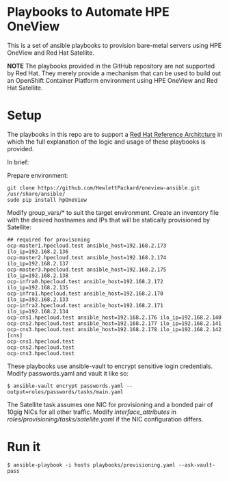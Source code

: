 # Playbooks to Automate HPE OneView

This is a set of ansible playbooks to provision bare-metal servers using HPE OneView and Red Hat Satellite.

**NOTE** The playbooks provided in the GitHub repository are not supported by Red Hat. They merely provide a mechanism that can be used to build out an OpenShift Container Platform environment using HPE OneView and Red Hat Satellite.

# Setup

The playbooks in this repo are to support a [Red Hat Reference Architcture](https://access.redhat.com/articles/3128171) in which the full explanation of the logic and usage of these playbooks is provided.

In brief:

Prepare environment:

~~~
git clone https://github.com/HewlettPackard/oneview-ansible.git /usr/share/ansible/
sudo pip install hpOneView
~~~

Modify group_vars/* to suit the target environment. Create an inventory file with the desired hostnames and IPs that will be statically provisioned by Satellite:

~~~
## required for provisoning
ocp-master1.hpecloud.test ansible_host=192.168.2.173 ilo_ip=192.168.2.136
ocp-master2.hpecloud.test ansible_host=192.168.2.174 ilo_ip=192.168.2.137
ocp-master3.hpecloud.test ansible_host=192.168.2.175 ilo_ip=192.168.2.138
ocp-infra0.hpecloud.test ansible_host=192.168.2.172 ilo_ip=192.168.2.135
ocp-infra1.hpecloud.test ansible_host=192.168.2.170 ilo_ip=192.168.2.133
ocp-infra2.hpecloud.test ansible_host=192.168.2.171 ilo_ip=192.168.2.134
ocp-cns1.hpecloud.test ansible_host=192.168.2.176 ilo_ip=192.168.2.140
ocp-cns2.hpecloud.test ansible_host=192.168.2.177 ilo_ip=192.168.2.141
ocp-cns3.hpecloud.test ansible_host=192.168.2.178 ilo_ip=192.168.2.142
[cns]
ocp-cns1.hpecloud.test
ocp-cns2.hpecloud.test
ocp-cns3.hpecloud.test
~~~

These playbooks use ansible-vault to encrypt sensitive login credentials. Modify passwords.yaml and vault it like so:

~~~
$ ansible-vault encrypt passwords.yaml --output=roles/passwords/tasks/main.yaml
~~~

The Satellite task assumes one NIC for provisioning and a bonded pair of 10gig NICs for all other traffic. Modify _interface_attributes_ in _roles/provisioning/tasks/satellite.yaml_ if the NIC configuration differs.

# Run it

~~~
$ ansible-playbook -i hosts playbooks/provisioning.yaml --ask-vault-pass
~~~

